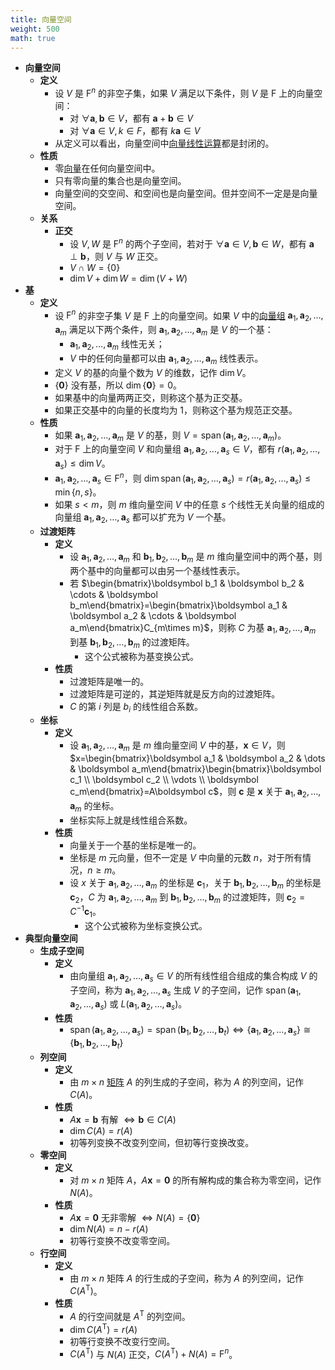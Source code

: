 ```yaml
---
title: 向量空间
weight: 500
math: true
---
```


- **向量空间**
    - **定义**
        - 设 $V$ 是 $\mathrm F^n$ 的非空子集，如果 $V$ 满足以下条件，则 $V$ 是 $\mathrm F$ 上的向量空间：
            - 对 $\forall \boldsymbol a,\boldsymbol b\in V$，都有 $\boldsymbol a+\boldsymbol b\in V$
            - 对 $\forall \boldsymbol a\in V,k\in F$，都有 $k\boldsymbol a\in V$
        - 从定义可以看出，向量空间中[向量线性运算](向量#qhvnyd)都是封闭的。
    - **性质**
        - 零[向量](/docs/mathematics/linear-algebra/vector)在任何向量空间中。
        - 只有零向量的集合也是向量空间。
        - 向量空间的交空间、和空间也是向量空间。但并空间不一定是是向量空间。
    - **关系**
        - **正交**
            - 设 $V,W$ 是 $\mathrm F^n$ 的两个子空间，若对于 $\forall \boldsymbol a\in V,\boldsymbol b\in W$，都有 $\boldsymbol a\perp\boldsymbol b$，则 $V$ 与 $W$ 正交。
            - $V\cap W=\{0\}$
            - $\dim V+\dim W=\dim (V+W)$
- **基** <span id="sohrgj"></span>
    - **定义**
        - 设 $\mathrm F^n$ 的非空子集 $V$ 是 $\mathrm F$ 上的向量空间。如果 $V$ 中的[向量组](向量#s067dr) $\boldsymbol a_1,\boldsymbol a_2,\dots,\boldsymbol a_m$ 满足以下两个条件，则 $\boldsymbol a_1,\boldsymbol a_2,\dots,\boldsymbol a_m$ 是 $V$ 的一个基：
            - $\boldsymbol a_1,\boldsymbol a_2,\dots,\boldsymbol a_m$ 线性无关；
            - $V$ 中的任何向量都可以由 $\boldsymbol a_1,\boldsymbol a_2,\dots,\boldsymbol a_m$ 线性表示。
        - 定义 $V$ 的基的向量个数为 $V$ 的维数，记作 $\dim V$。
        - $\{\boldsymbol 0\}$ 没有基，所以 $\dim\{\boldsymbol 0\}=0$。
        - 如果基中的向量两两正交，则称这个基为正交基。
        - 如果正交基中的向量的长度均为 $1$，则称这个基为规范正交基。
    - **性质**
        - 如果 $\boldsymbol a_1,\boldsymbol a_2,\dots,\boldsymbol a_m$ 是 $V$ 的基，则 $V=\operatorname{span}(\boldsymbol a_1,\boldsymbol a_2,\dots,\boldsymbol a_m)$。
        - 对于 $\mathrm F$ 上的向量空间 $V$ 和向量组 $\boldsymbol a_1,\boldsymbol a_2,\dots,\boldsymbol a_s\in V$，都有 $r(\boldsymbol a_1,\boldsymbol a_2,\dots,\boldsymbol a_s)\le \dim V$。
        - $\boldsymbol a_1,\boldsymbol a_2,\dots,\boldsymbol a_s\in \mathrm F^n$，则 $\dim\operatorname{span}(\boldsymbol a_1,\boldsymbol a_2,\dots,\boldsymbol a_s)=r(\boldsymbol a_1,\boldsymbol a_2,\dots,\boldsymbol a_s)\le\min\{n,s\}$。
        - 如果 $s<m$，则 $m$ 维向量空间 $V$ 中的任意 $s$ 个线性无关向量的组成的向量组 $\boldsymbol a_1,\boldsymbol a_2,\dots,\boldsymbol a_s$ 都可以扩充为 $V$ 一个基。
    - **过渡矩阵**
        - **定义**
            - 设 $\boldsymbol a_1,\boldsymbol a_2,\dots,\boldsymbol a_m$ 和 $\boldsymbol b_1,\boldsymbol b_2,\dots,\boldsymbol b_m$ 是 $m$ 维向量空间中的两个基，则两个基中的向量都可以由另一个基线性表示。
            - 若 $\begin{bmatrix}\boldsymbol b_1 & \boldsymbol b_2 & \cdots & \boldsymbol b_m\end{bmatrix}=\begin{bmatrix}\boldsymbol a_1 & \boldsymbol a_2 & \cdots & \boldsymbol a_m\end{bmatrix}C_{m\times m}$，则称 $C$ 为基 $\boldsymbol a_1,\boldsymbol a_2,\dots,\boldsymbol a_m$ 到基 $\boldsymbol b_1,\boldsymbol b_2,\dots,\boldsymbol b_m$ 的过渡矩阵。
                - 这个公式被称为基变换公式。
        - **性质**
            - 过渡矩阵是唯一的。
            - 过渡矩阵是可逆的，其逆矩阵就是反方向的过渡矩阵。
            - $C$ 的第 $i$ 列是  $b_i$ 的线性组合系数。
    - **坐标**
        - **定义**
            - 设 $\boldsymbol a_1,\boldsymbol a_2,\dots,\boldsymbol a_m$ 是 $m$ 维向量空间  $V$ 中的基，$\boldsymbol x\in V$，则 $x=\begin{bmatrix}\boldsymbol a_1 & \boldsymbol a_2 & \dots & \boldsymbol a_m\end{bmatrix}\begin{bmatrix}\boldsymbol c_1 \\ \boldsymbol c_2 \\ \vdots \\ \boldsymbol c_m\end{bmatrix}=A\boldsymbol c$，则 $\boldsymbol c$ 是 $\boldsymbol x$ 关于 $\boldsymbol a_1,\boldsymbol a_2,\dots,\boldsymbol a_m$ 的坐标。
            - 坐标实际上就是线性组合系数。
        - **性质**
            - 向量关于一个基的坐标是唯一的。
            - 坐标是 $m$ 元向量，但不一定是 $V$ 中向量的元数 $n$，对于所有情况，$n\ge m$。
            - 设 $x$ 关于 $\boldsymbol a_1,\boldsymbol a_2,\dots,\boldsymbol a_m$ 的坐标是 $\boldsymbol c_1$，关于 $\boldsymbol b_1,\boldsymbol b_2,\dots,\boldsymbol b_m$ 的坐标是 $\boldsymbol c_2$，$C$ 为 $\boldsymbol a_1,\boldsymbol a_2,\dots,\boldsymbol a_m$ 到 $\boldsymbol b_1,\boldsymbol b_2,\dots,\boldsymbol b_m$ 的过渡矩阵，则 $\boldsymbol c_2=C^{-1}\boldsymbol c_1$。
                - 这个公式被称为坐标变换公式。
- **典型向量空间**
    - **生成子空间**
        - **定义**
            - 由向量组 $\boldsymbol a_1,\boldsymbol a_2,\dots,\boldsymbol a_s\in V$ 的所有线性组合组成的集合构成 $V$ 的子空间，称为 $\boldsymbol a_1,\boldsymbol a_2,\dots,\boldsymbol a_s$ 生成 $V$ 的子空间，记作 $\operatorname{span}(\boldsymbol a_1,\boldsymbol a_2,\dots,\boldsymbol a_s)$ 或 $L(\boldsymbol a_1,\boldsymbol a_2,\dots,\boldsymbol a_s)$。
        - **性质**
            - $\operatorname{span}(\boldsymbol a_1,\boldsymbol a_2,\dots,\boldsymbol a_s)=\operatorname{span}(\boldsymbol b_1,\boldsymbol b_2,\dots,\boldsymbol b_t) \iff \{\boldsymbol a_1,\boldsymbol a_2,\dots,\boldsymbol a_s\}\cong\{\boldsymbol b_1,\boldsymbol b_2,\dots,\boldsymbol b_t\}$
    - **列空间**
        - **定义**
            - 由 $m\times n$ [矩阵](/docs/mathematics/linear-algebra/matrix) $A$ 的列生成的子空间，称为 $A$ 的列空间，记作 $C(A)$。
        - **性质**
            - $A\boldsymbol x=\boldsymbol b$ 有解 $\iff \boldsymbol b \in C(A)$
            - $\dim C(A)=r(A)$
            - 初等列变换不改变列空间，但初等行变换改变。
    - **零空间**
        - **定义**
            - 对 $m\times n$ 矩阵 $A$，$A\boldsymbol x=\boldsymbol 0$ 的所有解构成的集合称为零空间，记作 $N(A)$。
        - **性质**
            - $A\boldsymbol x=\boldsymbol 0$ 无非零解 $\iff N(A)=\{\boldsymbol 0\}$
            - $\dim N(A)=n-r(A)$
            - 初等行变换不改变零空间。
    - **行空间**
        - **定义**
            - 由 $m\times n$ 矩阵 $A$ 的行生成的子空间，称为 $A$ 的列空间，记作 $C(A^{\mathrm T})$。
        - **性质**
            - $A$ 的行空间就是 $A^{\mathrm T}$ 的列空间。
            - $\dim C(A^{\mathrm T})=r(A)$
            - 初等行变换不改变行空间。
            - $C(A^{\mathrm T})$  与 $N(A)$ 正交，$C(A^{\mathrm T})+N(A)=\mathrm F^n$。
